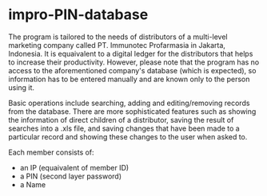 # impro-PIN-database
The program is tailored to the needs of distributors of a multi-level marketing company called
PT. Immunotec Profarmasia in Jakarta, Indonesia.
It is equaivalent to a digital ledger for the distributors that helps to increase their productivity. However, please note
that the program has no access to the aforementioned company's database (which is expected), 
so information has to be entered manually and are known only to the person using it.

Basic operations include searching, adding and editing/removing records from the database. There are more sophisticated features
such as showing the information of direct children of a distributor, saving the result of searches into a .xls file, and saving 
changes that have been made to a particular record and showing these changes to the user when asked to.

Each member consists of:
- an IP (equaivalent of member ID)
- a PIN (second layer password)
- a Name 
